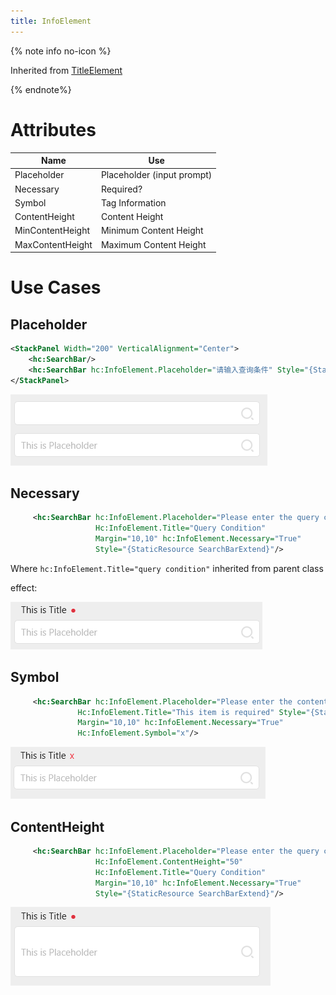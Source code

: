 ```yaml
---
title: InfoElement
---
```


{% note info no-icon %}

Inherited from [TitleElement]( https://handyorg.github.io/handycontrol/attach/titleElement/ )

{% endnote%}

# Attributes

| Name | Use |
| ---------------- | ------------------ |
| Placeholder | Placeholder (input prompt) |
| Necessary | Required?
| Symbol | Tag Information |
| ContentHeight | Content Height |
| MinContentHeight | Minimum Content Height |
| MaxContentHeight | Maximum Content Height |

# Use Cases

## Placeholder

```xml
<StackPanel Width="200" VerticalAlignment="Center">
    <hc:SearchBar/>
    <hc:SearchBar hc:InfoElement.Placeholder="请输入查询条件" Style="{StaticResource SearchBarExtend}" Margin="0,16,0,0"/>
</StackPanel>
```

![InfoElement.Placeholder](https://raw.githubusercontent.com/HandyOrg/HandyOrgResource/master/HandyControl/Doc/attach/InfoElement.Placeholder.png)

## Necessary

```xml
     <hc:SearchBar hc:InfoElement.Placeholder="Please enter the query criteria"
                   Hc:InfoElement.Title="Query Condition"
                   Margin="10,10" hc:InfoElement.Necessary="True"
                   Style="{StaticResource SearchBarExtend}"/>
```

Where `hc:InfoElement.Title="query condition"` inherited from parent class

effect:

![InfoElement.Necssary](https://raw.githubusercontent.com/HandyOrg/HandyOrgResource/master/HandyControl/Doc/attach/InfoElement.Necssary.png)

## Symbol

```xml
     <hc:SearchBar hc:InfoElement.Placeholder="Please enter the content"
               Hc:InfoElement.Title="This item is required" Style="{StaticResource SearchBarExtend}"
               Margin="10,10" hc:InfoElement.Necessary="True"
               Hc:InfoElement.Symbol="x"/>
```

![InfoElement.Symbol](https://raw.githubusercontent.com/HandyOrg/HandyOrgResource/master/HandyControl/Doc/attach/InfoElement.Symbol.png)

## ContentHeight

```xml
     <hc:SearchBar hc:InfoElement.Placeholder="Please enter the query criteria"
                   Hc:InfoElement.ContentHeight="50"
                   Hc:InfoElement.Title="Query Condition"
                   Margin="10,10" hc:InfoElement.Necessary="True"
                   Style="{StaticResource SearchBarExtend}"/>
```

![InfoElement.ContentHeight](https://raw.githubusercontent.com/HandyOrg/HandyOrgResource/master/HandyControl/Doc/attach/InfoElement.ContentHeight.png)